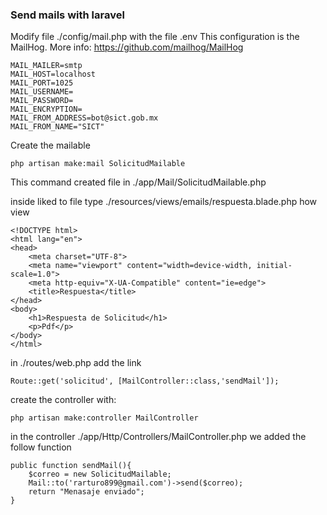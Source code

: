 ### Send mails with laravel
Modify file ./config/mail.php with the file .env
This configuration is the MailHog. More info: https://github.com/mailhog/MailHog
```
MAIL_MAILER=smtp
MAIL_HOST=localhost
MAIL_PORT=1025
MAIL_USERNAME=
MAIL_PASSWORD=
MAIL_ENCRYPTION=
MAIL_FROM_ADDRESS=bot@sict.gob.mx
MAIL_FROM_NAME="SICT"
```

Create the mailable
```
php artisan make:mail SolicitudMailable
```
This command created file in ./app/Mail/SolicitudMailable.php

inside liked to file type ./resources/views/emails/respuesta.blade.php how view
```
<!DOCTYPE html>
<html lang="en">
<head>
    <meta charset="UTF-8">
    <meta name="viewport" content="width=device-width, initial-scale=1.0">
    <meta http-equiv="X-UA-Compatible" content="ie=edge">
    <title>Respuesta</title>
</head>
<body>
    <h1>Respuesta de Solicitud</h1>
    <p>Pdf</p>
</body>
</html>
```

in ./routes/web.php add the link
```
Route::get('solicitud', [MailController::class,'sendMail']);
```

create the controller with:
```
php artisan make:controller MailController  
```

in the controller ./app/Http/Controllers/MailController.php we added the follow function 
```
public function sendMail(){
    $correo = new SolicitudMailable;
    Mail::to('rarturo899@gmail.com')->send($correo);
    return "Menasaje enviado";
}
```


